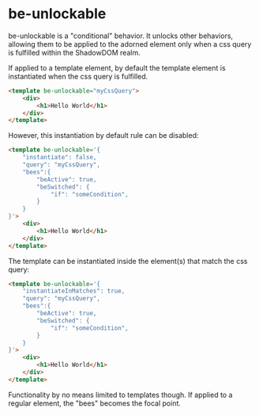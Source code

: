 # be-unlockable

be-unlockable is a "conditional" behavior.  It unlocks other behaviors, allowing them to be applied to the adorned element only when a css query is fulfilled within the ShadowDOM realm.

If applied to a template element, by default the template element is instantiated when the css query is fulfilled.

```html
<template be-unlockable="myCssQuery">
    <div>
        <h1>Hello World</h1>
    </div>
</template>
```

However, this instantiation by default rule can be disabled:

```html
<template be-unlockable='{
    "instantiate": false,
    "query": "myCssQuery",
    "bees":{
        "beActive": true,
        "beSwitched": {
            "if": "someCondition",
        }
    }
}'>
    <div>
        <h1>Hello World</h1>
    </div>
</template>
```

The template can be instantiated inside the element(s) that match the css query:

```html
<template be-unlockable='{
    "instantiateInMatches": true,
    "query": "myCssQuery",
    "bees":{
        "beActive": true,
        "beSwitched": {
            "if": "someCondition",
        }
    }
}'>
    <div>
        <h1>Hello World</h1>
    </div>
</template>
```

Functionality by no means limited to templates though.  If applied to a regular element, the "bees" becomes the focal point.

